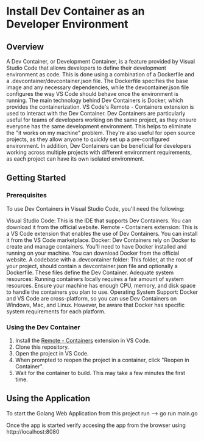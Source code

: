 # Install Dev Container as an Developer Environment

## Overview

A Dev Container, or Development Container, is a feature provided by Visual Studio Code that allows developers to define their development environment as code. This is done using a combination of a Dockerfile and a .devcontainer/devcontainer.json file. The Dockerfile specifies the base image and any necessary dependencies, while the devcontainer.json file configures the way VS Code should behave once the environment is running.
The main technology behind Dev Containers is Docker, which provides the containerization. VS Code's Remote - Containers extension is used to interact with the Dev Container.
Dev Containers are particularly useful for teams of developers working on the same project, as they ensure everyone has the same development environment. This helps to eliminate the "it works on my machine" problem. They're also useful for open source projects, as they allow anyone to quickly set up a pre-configured environment.
In addition, Dev Containers can be beneficial for developers working across multiple projects with different environment requirements, as each project can have its own isolated environment.

## Getting Started

### Prerequisites

To use Dev Containers in Visual Studio Code, you'll need the following:

Visual Studio Code: This is the IDE that supports Dev Containers. You can download it from the official website.
Remote - Containers extension: This is a VS Code extension that enables the use of Dev Containers. You can install it from the VS Code marketplace.
Docker: Dev Containers rely on Docker to create and manage containers. You'll need to have Docker installed and running on your machine. You can download Docker from the official website.
A codebase with a .devcontainer folder: This folder, at the root of your project, should contain a devcontainer.json file and optionally a Dockerfile. These files define the Dev Container.
Adequate system resources: Running containers locally requires a fair amount of system resources. Ensure your machine has enough CPU, memory, and disk space to handle the containers you plan to use.
Operating System Support: Docker and VS Code are cross-platform, so you can use Dev Containers on Windows, Mac, and Linux. However, be aware that Docker has specific system requirements for each platform.

### Using the Dev Container

1. Install the [Remote - Containers](https://marketplace.visualstudio.com/items?itemName=ms-vscode-remote.remote-containers) extension in VS Code.
2. Clone this repository.
3. Open the project in VS Code.
4. When prompted to reopen the project in a container, click "Reopen in Container".
5. Wait for the container to build. This may take a few minutes the first time.

## Using the Application

To start the Golang Web Application from this project run --> go run main.go

Once the app is started verify accesing the app from the browser using http://localhost:8080
